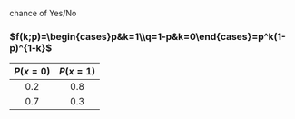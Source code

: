 chance of Yes/No
### $f(k;p)=\begin{cases}p&k=1\\q=1-p&k=0\end{cases}=p^k(1-p)^{1-k}$

| $P(x=0)$ | $P(x=1)$ |
| :------: | :------: |
|   0.2    |   0.8    |
|   0.7    |   0.3    |
